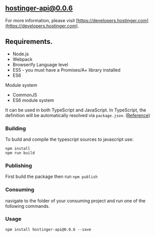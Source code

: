 ## hostinger-api@0.0.6

For more information, please visit [https://developers.hostinger.com](https://developers.hostinger.com).

## Requirements.

* Node.js
* Webpack
* Browserify
Language level
* ES5 - you must have a Promises/A+ library installed
* ES6

Module system
* CommonJS
* ES6 module system

It can be used in both TypeScript and JavaScript. In TypeScript, the definition will be automatically resolved via `package.json`. ([Reference](https://www.typescriptlang.org/docs/handbook/declaration-files/consumption.html))

### Building

To build and compile the typescript sources to javascript use:
```
npm install
npm run build
```

### Publishing

First build the package then run `npm publish`

### Consuming

navigate to the folder of your consuming project and run one of the following commands.

### Usage

```
npm install hostinger-api@0.0.6 --save
```


